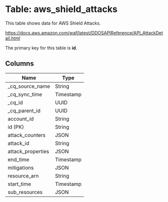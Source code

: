 # Table: aws_shield_attacks

This table shows data for AWS Shield Attacks.

https://docs.aws.amazon.com/waf/latest/DDOSAPIReference/API_AttackDetail.html

The primary key for this table is **id**.

## Columns

| Name          | Type          |
| ------------- | ------------- |
|_cq_source_name|String|
|_cq_sync_time|Timestamp|
|_cq_id|UUID|
|_cq_parent_id|UUID|
|account_id|String|
|id (PK)|String|
|attack_counters|JSON|
|attack_id|String|
|attack_properties|JSON|
|end_time|Timestamp|
|mitigations|JSON|
|resource_arn|String|
|start_time|Timestamp|
|sub_resources|JSON|